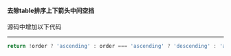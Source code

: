 #### 去除table排序上下箭头中间空挡

源码中增加以下代码

---

```javascript
return !order ? 'ascending' : order === 'ascending' ? 'descending' : 'ascending';
```
